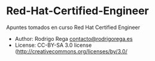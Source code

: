 # Red-Hat-Certified-Engineer
Apuntes tomados en curso Red Hat Certified Engineer

* Author: Rodrigo Rega <contacto@rodrigorega.es>
* License: CC-BY-SA 3.0 license (http://creativecommons.org/licenses/by/3.0/
